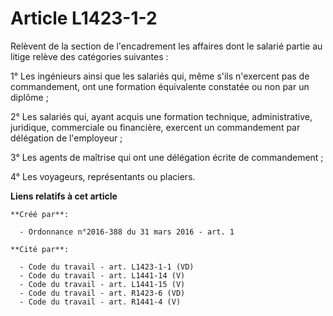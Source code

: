 # Article L1423-1-2

Relèvent de la section de l'encadrement les affaires dont le salarié partie au litige relève des catégories suivantes : 

1° Les ingénieurs ainsi que les salariés qui, même s'ils n'exercent pas de commandement, ont une formation équivalente
constatée ou non par un diplôme ; 

2° Les salariés qui, ayant acquis une formation technique, administrative, juridique, commerciale ou financière, exercent un
commandement par délégation de l'employeur ; 

3° Les agents de maîtrise qui ont une délégation écrite de commandement ; 

4° Les voyageurs, représentants ou placiers.

**Liens relatifs à cet article**

	**Créé par**:

	  - Ordonnance n°2016-388 du 31 mars 2016 - art. 1

	**Cité par**:

	  - Code du travail - art. L1423-1-1 (VD)
	  - Code du travail - art. L1441-14 (V)
	  - Code du travail - art. L1441-15 (V)
	  - Code du travail - art. R1423-6 (VD)
	  - Code du travail - art. R1441-4 (V)
